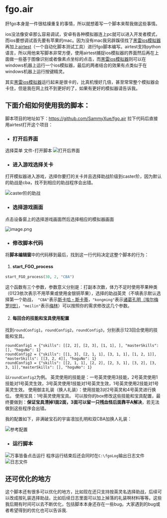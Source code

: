 # fgo.air
肝fgo本身是一件很枯燥重复的事情，所以就想着写一个脚本来帮我做这些事情。

ios没法像安卓那么容易调试，安卓有各种模拟器连上pc就可以进入开发者模式，而ios要想调试首先要有苹果的mac。因为没有mac我另辟蹊径找了[黑雷ios模拟器](https://www.heilei.com/)再加上[airtest](http://airtest.netease.com/)（一个自动化脚本测试工具）进行fgo脚本编写。airtest支持python语言，所以用他来写脚本非常方便，使用airtest捕捉ios模拟器的界面然后再在上面做一些基于图像识别或者像素点坐标的点击，而[黑雷ios模拟器](https://www.heilei.com/)则可以在windows机器上运行一个ios模拟器，最后的两者结合的效果有点类似于在windows机器上运行按键精灵。

其实[黑雷ios模拟器](https://www.heilei.com/)运行起来是很卡的，比真机慢好几倍，甚至常常整个模拟器会卡住，但是我在网上找不到更好的了，如果有更好的模拟器请告诉我。
## 下面介绍如何使用我的脚本：
脚本项目的地址如下：https://github.com/SammyXue/fgo.air
拉下代码后直接用airtest打开这个项目：
- ### 打开后界面
选择菜单 文件-打开脚本
![打开后界面](https://upload-images.jianshu.io/upload_images/13825041-70801a49fc769464.png?imageMogr2/auto-orient/strip%7CimageView2/2/w/1240)


- ### 进入游戏选择关卡
打开模拟器进入游戏，选择你要打的关卡并且选择助战阶级到caster阶，因为默认的助战是cba，找不到相应的助战程序会出错。

![caster阶的助战](https://upload-images.jianshu.io/upload_images/13825041-b4fbffb38499a351.jpg?imageMogr2/auto-orient/strip%7CimageView2/2/w/1240)
- ### 选择游戏画面
点击设备窗上的选择游戏画面然后选择相应的模拟器画面

![image.png](https://upload-images.jianshu.io/upload_images/13825041-0091855404f6f636.png?imageMogr2/auto-orient/strip%7CimageView2/2/w/1240)
- ### 修改脚本代码
将**脚本编辑窗**中的代码移到最后，找到这一行代码决定这整个脚本的行为：
1. #### start_FGO_process
```PYTHON
start_FGO_process(30, 2, "CBA")
```
这个函数有三个参数，参数意义分别是：打副本次数，体力不足时使用苹果种类（0123依次表示不用苹果或使用金银铜苹果），选择的助战英灵（不填表示默认选择第一个助战，` "CBA"`表示[斯卡哈・斯卡蒂](https://fgo.wiki/w/%E6%96%AF%E5%8D%A1%E5%93%88%C2%B7%E6%96%AF%E5%8D%A1%E8%92%82)，`"kongming"`表示[诸葛孔明〔埃尔梅罗Ⅱ世〕](https://fgo.wiki/w/%E8%AF%B8%E8%91%9B%E5%AD%94%E6%98%8E%E3%80%94%E5%9F%83%E5%B0%94%E6%A2%85%E7%BD%97%E2%85%A1%E4%B8%96%E3%80%95)，`"meilin"`表示[梅林](https://fgo.wiki/w/%E6%A2%85%E6%9E%97)）可以按照你的需求修改这几个参数。

2. #### 每回合的技能和宝具使用配置
找到`roundConfig1`，`roundConfig2`，`roundConfig3`，分别表示123回合使用的技能和宝具。
```
roundConfig1 = {"skills": [[2, 2], [2, 3], [1, 1], ], "masterSkills": [], "hoguNo": 1}
roundConfig2 = {"skills": [[1, 3], [2, 1, 1], [3, 1, 1], [1, 2, 1]], "masterSkills": [[3, 2, 4]], "hoguNo": 1}
roundConfig3 = {"skills": [[2, 1, 1], [2, 2], [2, 3, 1], [3, 2], [3, 3, 1]],"masterSkills": [], "hoguNo": 1}
```
以`roundConfig2`为例。
英灵使用的技能是：一号英灵使用3技能，2号英灵使用1技能对1号英灵生效，3号英灵使用1技能对1号英灵生效，1号英灵使用2技能对1号英灵生效。
使用御主礼装（换人礼装）：使用技能3对2号英灵和4号英灵进行换位。
使用宝具：1号英灵使用宝具。
可以按你的box修改这些技能和宝具配置，最终要做到：**保证宝具清掉1面2面，3面可以留一只残血怪后面靠平A解决**，若无法做到这些程序会出错。

我的配置如下，非满破宝石的宇宙凛加孔明和双CBA加换人礼装：

![参考配置](https://upload-images.jianshu.io/upload_images/13825041-ce47f801631d6c1f.jpg?imageMogr2/auto-orient/strip%7CimageView2/2/w/1240)


- ### 运行脚本
![万事皆备点击运行](https://upload-images.jianshu.io/upload_images/13825041-6ab58d7511de1c3b.png?imageMogr2/auto-orient/strip%7CimageView2/2/w/1240)
程序运行结束后还会同时在`C:\fgoLog`输出日志文件
![日志文件](https://upload-images.jianshu.io/upload_images/13825041-fe45149caada9270.png?imageMogr2/auto-orient/strip%7CimageView2/2/w/1240)



## 还可优化的地方
这个脚本还有很多可以优化的地方，比如现在还只支持按英灵名选择助战，后续可以改成按礼装选择助战，比如后续日志里面可以加上掉落的礼装啊材料等等。这些我后期有时间可以去不断优化，包括脚本本身还存在一些bug。大家遇到的bug或者希望得到的优化也可以告诉我.
